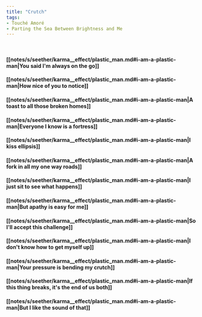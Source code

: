 ```yaml
---
title: "Crutch"
tags:
- Touché Amoré
- Parting the Sea Between Brightness and Me
---
```

&nbsp;
#### [[notes/s/seether/karma__effect/plastic_man.md#i-am-a-plastic-man|You said I'm always on the go]]
#### [[notes/s/seether/karma__effect/plastic_man.md#i-am-a-plastic-man|How nice of you to notice]]
#### [[notes/s/seether/karma__effect/plastic_man.md#i-am-a-plastic-man|A toast to all those broken homes]]
#### [[notes/s/seether/karma__effect/plastic_man.md#i-am-a-plastic-man|Everyone I know is a fortress]]
#### [[notes/s/seether/karma__effect/plastic_man.md#i-am-a-plastic-man|I kiss ellipsis]]
#### [[notes/s/seether/karma__effect/plastic_man.md#i-am-a-plastic-man|A fork in all my one way roads]]
#### [[notes/s/seether/karma__effect/plastic_man.md#i-am-a-plastic-man|I just sit to see what happens]]
#### [[notes/s/seether/karma__effect/plastic_man.md#i-am-a-plastic-man|But apathy is easy for me]]
#### [[notes/s/seether/karma__effect/plastic_man.md#i-am-a-plastic-man|So I'll accept this challenge]]
#### [[notes/s/seether/karma__effect/plastic_man.md#i-am-a-plastic-man|I don't know how to get myself up]]
#### [[notes/s/seether/karma__effect/plastic_man.md#i-am-a-plastic-man|Your pressure is bending my crutch]]
#### [[notes/s/seether/karma__effect/plastic_man.md#i-am-a-plastic-man|If this thing breaks, it's the end of us both]]
#### [[notes/s/seether/karma__effect/plastic_man.md#i-am-a-plastic-man|But I like the sound of that]]
